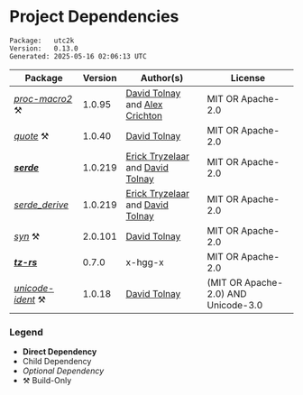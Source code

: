 # Project Dependencies
    Package:   utc2k
    Version:   0.13.0
    Generated: 2025-05-16 02:06:13 UTC

| Package | Version | Author(s) | License |
| ---- | ---- | ---- | ---- |
| [_proc-macro2_](https://github.com/dtolnay/proc-macro2) ⚒️ | 1.0.95 | [David Tolnay](mailto:dtolnay@gmail.com) and [Alex Crichton](mailto:alex@alexcrichton.com) | MIT OR Apache-2.0 |
| [_quote_](https://github.com/dtolnay/quote) ⚒️ | 1.0.40 | [David Tolnay](mailto:dtolnay@gmail.com) | MIT OR Apache-2.0 |
| [**_serde_**](https://github.com/serde-rs/serde) | 1.0.219 | [Erick Tryzelaar](mailto:erick.tryzelaar@gmail.com) and [David Tolnay](mailto:dtolnay@gmail.com) | MIT OR Apache-2.0 |
| [_serde_derive_](https://github.com/serde-rs/serde) | 1.0.219 | [Erick Tryzelaar](mailto:erick.tryzelaar@gmail.com) and [David Tolnay](mailto:dtolnay@gmail.com) | MIT OR Apache-2.0 |
| [_syn_](https://github.com/dtolnay/syn) ⚒️ | 2.0.101 | [David Tolnay](mailto:dtolnay@gmail.com) | MIT OR Apache-2.0 |
| [**_tz-rs_**](https://github.com/x-hgg-x/tz-rs) | 0.7.0 | x-hgg-x | MIT OR Apache-2.0 |
| [_unicode-ident_](https://github.com/dtolnay/unicode-ident) ⚒️ | 1.0.18 | [David Tolnay](mailto:dtolnay@gmail.com) | (MIT OR Apache-2.0) AND Unicode-3.0 |

### Legend

* **Direct Dependency**
* Child Dependency
* _Optional Dependency_
* ⚒️ Build-Only
